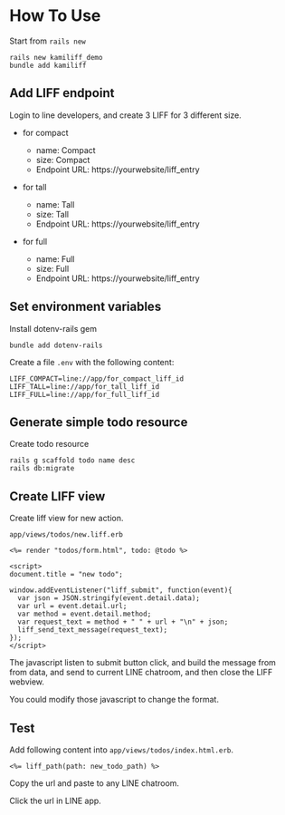 # How To Use

Start from `rails new`

```
rails new kamiliff_demo
bundle add kamiliff
```

## Add LIFF endpoint

Login to line developers, and create 3 LIFF for 3 different size.

- for compact
  - name: Compact
  - size: Compact
  - Endpoint URL: https://yourwebsite/liff_entry

- for tall
  - name: Tall
  - size: Tall
  - Endpoint URL: https://yourwebsite/liff_entry

- for full
  - name: Full
  - size: Full
  - Endpoint URL: https://yourwebsite/liff_entry

## Set environment variables

Install dotenv-rails gem

```
bundle add dotenv-rails
```

Create a file `.env` with the following content:

```
LIFF_COMPACT=line://app/for_compact_liff_id
LIFF_TALL=line://app/for_tall_liff_id
LIFF_FULL=line://app/for_full_liff_id
```

## Generate simple todo resource

Create todo resource

```
rails g scaffold todo name desc
rails db:migrate
```

## Create LIFF view

Create liff view for new action.

`app/views/todos/new.liff.erb`

```
<%= render "todos/form.html", todo: @todo %>

<script>
document.title = "new todo";

window.addEventListener("liff_submit", function(event){
  var json = JSON.stringify(event.detail.data);
  var url = event.detail.url;
  var method = event.detail.method;
  var request_text = method + " " + url + "\n" + json;
  liff_send_text_message(request_text);
});
</script>
```

The javascript listen to submit button click, and build the message from from data, and send to current LINE chatroom, and then close the LIFF webview.

You could modify those javascript to change the format.

## Test

Add following content into `app/views/todos/index.html.erb`.

```
<%= liff_path(path: new_todo_path) %>
```

Copy the url and paste to any LINE chatroom.

Click the url in LINE app.